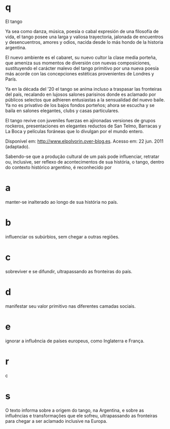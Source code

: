 # q
El tango

Ya sea como danza, música, poesía o cabal expresión de una filosofía de vida, el tango posee una larga y valiosa trayectoria, jalonada de encuentros y desencuentros, amores y odios, nacida desde lo más hondo de la historia argentina.

El nuevo ambiente es el cabaret, su nuevo cultor la clase media porteña, que ameniza sus momentos de diversión con nuevas composiciones, sustituyendo el carácter malevo del tango primitivo por una nueva poesía más acorde con las concepciones estéticas provenientes de Londres y París.

Ya en la década del ’20 el tango se anima incluso a traspasar las fronteiras del país, recalando en lujosos salones parisinos donde es aclamado por públicos selectos que adhieren entusiastas a la sensualidad del nuevo baile. Ya no es privativo de los bajos fondos porteños; ahora se escucha y se baila en salones elegantes, clubs y casas particulares.

El tango revive con juveniles fuerzas en ajironadas versiones de grupos rockeros, presentaciones en elegantes reductos de San Telmo, Barracas y La Boca y películas foráneas que lo divulgan por el mundo entero.

Disponível em: http://www.elpolvorin.over-blog.es. Acesso em: 22 jun. 2011 (adaptado).

Sabendo-se que a produção cultural de um país pode influenciar, retratar ou, inclusive, ser reflexo de acontecimentos de sua história, o tango, dentro do contexto histórico argentino, é reconhecido por

# a
manter-se inalterado ao longo de sua história no país.

# b
influenciar os subúrbios, sem chegar a outras regiões.

# c
sobreviver e se difundir, ultrapassando as fronteiras do país.

# d
manifestar seu valor primitivo nas diferentes camadas sociais.

# e
ignorar a influência de países europeus, como Inglaterra e França.

# r
c

# s
O texto informa sobre a origem do tango, na Argentina, e sobre as influências e transformações que ele sofreu, ultrapassando as fronteiras para chegar a ser aclamado inclusive na Europa.
